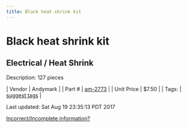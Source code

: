 ```yaml
---
title: Black heat shrink kit
---
```


# Black heat shrink kit
## Electrical / Heat Shrink
Description: 	127 pieces 

| Vendor | Andymark | 
| Part # | [am-2773](http://www.andymark.com/product-p/am-2773.htm) | 
| Unit Price | $7.50 | 
| Tags: | [suggest tags](https://docs.google.com/forms/d/e/1FAIpQLSeWyY8v3RgOty-MyWmh9U0iivNYN_molChYyS-0U-o-kOAv_g/viewform) | 

Last updated: Sat Aug 19 23:35:13 PDT 2017

 [Incorrect/Incomplete information?](https://docs.google.com/forms/d/e/1FAIpQLSeWyY8v3RgOty-MyWmh9U0iivNYN_molChYyS-0U-o-kOAv_g/viewform)